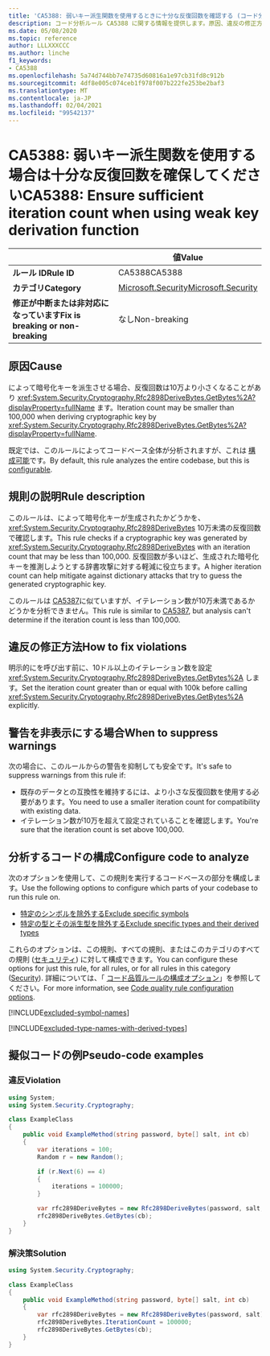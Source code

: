 ```yaml
---
title: 'CA5388: 弱いキー派生関数を使用するときに十分な反復回数を確認する (コード分析)'
description: コード分析ルール CA5388 に関する情報を提供します。原因、違反の修正方法、非表示にするタイミングなどが含まれます。
ms.date: 05/08/2020
ms.topic: reference
author: LLLXXXCCC
ms.author: linche
f1_keywords:
- CA5388
ms.openlocfilehash: 5a74d744bb7e74735d60816a1e97cb31fd8c912b
ms.sourcegitcommit: 4df8e005c074ceb1f978f007b222fe253be2baf3
ms.translationtype: MT
ms.contentlocale: ja-JP
ms.lasthandoff: 02/04/2021
ms.locfileid: "99542137"
---
```

# <a name="ca5388-ensure-sufficient-iteration-count-when-using-weak-key-derivation-function"></a><span data-ttu-id="efeb1-103">CA5388: 弱いキー派生関数を使用する場合は十分な反復回数を確保してください</span><span class="sxs-lookup"><span data-stu-id="efeb1-103">CA5388: Ensure sufficient iteration count when using weak key derivation function</span></span>

| | <span data-ttu-id="efeb1-104">値</span><span class="sxs-lookup"><span data-stu-id="efeb1-104">Value</span></span> |
|-|-|
| <span data-ttu-id="efeb1-105">**ルール ID**</span><span class="sxs-lookup"><span data-stu-id="efeb1-105">**Rule ID**</span></span> |<span data-ttu-id="efeb1-106">CA5388</span><span class="sxs-lookup"><span data-stu-id="efeb1-106">CA5388</span></span>|
| <span data-ttu-id="efeb1-107">**カテゴリ**</span><span class="sxs-lookup"><span data-stu-id="efeb1-107">**Category**</span></span> |[<span data-ttu-id="efeb1-108">Microsoft.Security</span><span class="sxs-lookup"><span data-stu-id="efeb1-108">Microsoft.Security</span></span>](security-warnings.md)|
| <span data-ttu-id="efeb1-109">**修正が中断または非対応になっています**</span><span class="sxs-lookup"><span data-stu-id="efeb1-109">**Fix is breaking or non-breaking**</span></span> |<span data-ttu-id="efeb1-110">なし</span><span class="sxs-lookup"><span data-stu-id="efeb1-110">Non-breaking</span></span>|

## <a name="cause"></a><span data-ttu-id="efeb1-111">原因</span><span class="sxs-lookup"><span data-stu-id="efeb1-111">Cause</span></span>

<span data-ttu-id="efeb1-112">によって暗号化キーを派生させる場合、反復回数は10万より小さくなることがあり <xref:System.Security.Cryptography.Rfc2898DeriveBytes.GetBytes%2A?displayProperty=fullName> ます。</span><span class="sxs-lookup"><span data-stu-id="efeb1-112">Iteration count may be smaller than 100,000 when deriving cryptographic key by <xref:System.Security.Cryptography.Rfc2898DeriveBytes.GetBytes%2A?displayProperty=fullName>.</span></span>

<span data-ttu-id="efeb1-113">既定では、このルールによってコードベース全体が分析されますが、これは [構成可能](#configure-code-to-analyze)です。</span><span class="sxs-lookup"><span data-stu-id="efeb1-113">By default, this rule analyzes the entire codebase, but this is [configurable](#configure-code-to-analyze).</span></span>

## <a name="rule-description"></a><span data-ttu-id="efeb1-114">規則の説明</span><span class="sxs-lookup"><span data-stu-id="efeb1-114">Rule description</span></span>

<span data-ttu-id="efeb1-115">このルールは、によって暗号化キーが生成されたかどうかを、 <xref:System.Security.Cryptography.Rfc2898DeriveBytes> 10万未満の反復回数で確認します。</span><span class="sxs-lookup"><span data-stu-id="efeb1-115">This rule checks if a cryptographic key was generated by <xref:System.Security.Cryptography.Rfc2898DeriveBytes> with an iteration count that may be less than 100,000.</span></span> <span data-ttu-id="efeb1-116">反復回数が多いほど、生成された暗号化キーを推測しようとする辞書攻撃に対する軽減に役立ちます。</span><span class="sxs-lookup"><span data-stu-id="efeb1-116">A higher iteration count can help mitigate against dictionary attacks that try to guess the generated cryptographic key.</span></span>

<span data-ttu-id="efeb1-117">このルールは [CA5387](ca5387.md)に似ていますが、イテレーション数が10万未満であるかどうかを分析できません。</span><span class="sxs-lookup"><span data-stu-id="efeb1-117">This rule is similar to [CA5387](ca5387.md), but analysis can't determine if the iteration count is less than 100,000.</span></span>

## <a name="how-to-fix-violations"></a><span data-ttu-id="efeb1-118">違反の修正方法</span><span class="sxs-lookup"><span data-stu-id="efeb1-118">How to fix violations</span></span>

<span data-ttu-id="efeb1-119">明示的にを呼び出す前に、10ドル以上のイテレーション数を設定 <xref:System.Security.Cryptography.Rfc2898DeriveBytes.GetBytes%2A> します。</span><span class="sxs-lookup"><span data-stu-id="efeb1-119">Set the iteration count greater than or equal with 100k before calling <xref:System.Security.Cryptography.Rfc2898DeriveBytes.GetBytes%2A> explicitly.</span></span>

## <a name="when-to-suppress-warnings"></a><span data-ttu-id="efeb1-120">警告を非表示にする場合</span><span class="sxs-lookup"><span data-stu-id="efeb1-120">When to suppress warnings</span></span>

<span data-ttu-id="efeb1-121">次の場合に、このルールからの警告を抑制しても安全です。</span><span class="sxs-lookup"><span data-stu-id="efeb1-121">It's safe to suppress warnings from this rule if:</span></span>

- <span data-ttu-id="efeb1-122">既存のデータとの互換性を維持するには、より小さな反復回数を使用する必要があります。</span><span class="sxs-lookup"><span data-stu-id="efeb1-122">You need to use a smaller iteration count for compatibility with existing data.</span></span>
- <span data-ttu-id="efeb1-123">イテレーション数が10万を超えて設定されていることを確認します。</span><span class="sxs-lookup"><span data-stu-id="efeb1-123">You're sure that the iteration count is set above 100,000.</span></span>

## <a name="configure-code-to-analyze"></a><span data-ttu-id="efeb1-124">分析するコードの構成</span><span class="sxs-lookup"><span data-stu-id="efeb1-124">Configure code to analyze</span></span>

<span data-ttu-id="efeb1-125">次のオプションを使用して、この規則を実行するコードベースの部分を構成します。</span><span class="sxs-lookup"><span data-stu-id="efeb1-125">Use the following options to configure which parts of your codebase to run this rule on.</span></span>

- [<span data-ttu-id="efeb1-126">特定のシンボルを除外する</span><span class="sxs-lookup"><span data-stu-id="efeb1-126">Exclude specific symbols</span></span>](#exclude-specific-symbols)
- [<span data-ttu-id="efeb1-127">特定の型とその派生型を除外する</span><span class="sxs-lookup"><span data-stu-id="efeb1-127">Exclude specific types and their derived types</span></span>](#exclude-specific-types-and-their-derived-types)

<span data-ttu-id="efeb1-128">これらのオプションは、この規則、すべての規則、またはこのカテゴリのすべての規則 ([セキュリティ](security-warnings.md)) に対して構成できます。</span><span class="sxs-lookup"><span data-stu-id="efeb1-128">You can configure these options for just this rule, for all rules, or for all rules in this category ([Security](security-warnings.md)).</span></span> <span data-ttu-id="efeb1-129">詳細については、「 [コード品質ルールの構成オプション](../code-quality-rule-options.md)」を参照してください。</span><span class="sxs-lookup"><span data-stu-id="efeb1-129">For more information, see [Code quality rule configuration options](../code-quality-rule-options.md).</span></span>

[!INCLUDE[excluded-symbol-names](~/includes/code-analysis/excluded-symbol-names.md)]

[!INCLUDE[excluded-type-names-with-derived-types](~/includes/code-analysis/excluded-type-names-with-derived-types.md)]

## <a name="pseudo-code-examples"></a><span data-ttu-id="efeb1-130">擬似コードの例</span><span class="sxs-lookup"><span data-stu-id="efeb1-130">Pseudo-code examples</span></span>

### <a name="violation"></a><span data-ttu-id="efeb1-131">違反</span><span class="sxs-lookup"><span data-stu-id="efeb1-131">Violation</span></span>

```csharp
using System;
using System.Security.Cryptography;

class ExampleClass
{
    public void ExampleMethod(string password, byte[] salt, int cb)
    {
        var iterations = 100;
        Random r = new Random();

        if (r.Next(6) == 4)
        {
            iterations = 100000;
        }

        var rfc2898DeriveBytes = new Rfc2898DeriveBytes(password, salt, iterations);
        rfc2898DeriveBytes.GetBytes(cb);
    }
}
```

### <a name="solution"></a><span data-ttu-id="efeb1-132">解決策</span><span class="sxs-lookup"><span data-stu-id="efeb1-132">Solution</span></span>

```csharp
using System.Security.Cryptography;

class ExampleClass
{
    public void ExampleMethod(string password, byte[] salt, int cb)
    {
        var rfc2898DeriveBytes = new Rfc2898DeriveBytes(password, salt);
        rfc2898DeriveBytes.IterationCount = 100000;
        rfc2898DeriveBytes.GetBytes(cb);
    }
}
```
